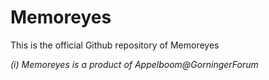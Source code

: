 # Memoreyes

This is the official Github repository of Memoreyes

_(i) Memoreyes is a product of Appelboom@GorningerForum_
